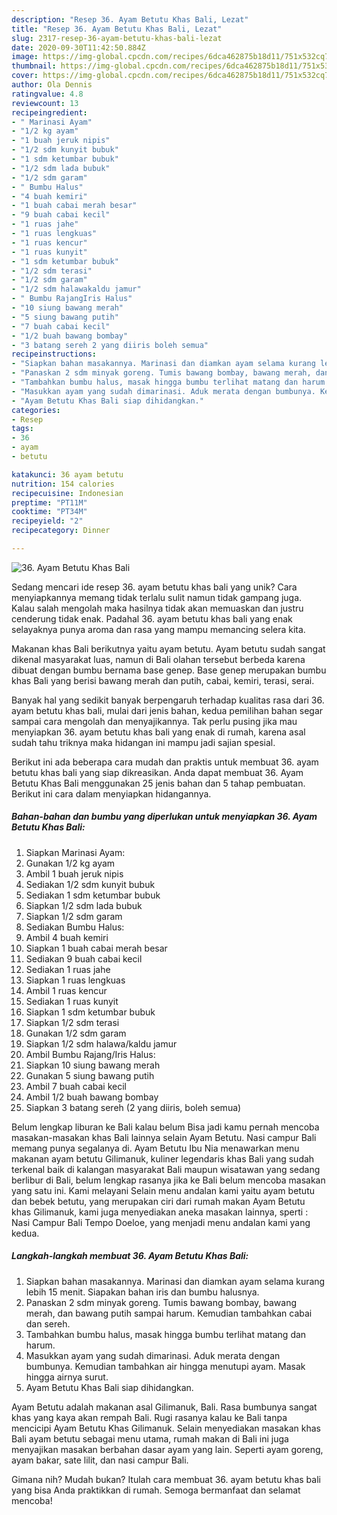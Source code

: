```yaml
---
description: "Resep 36. Ayam Betutu Khas Bali, Lezat"
title: "Resep 36. Ayam Betutu Khas Bali, Lezat"
slug: 2317-resep-36-ayam-betutu-khas-bali-lezat
date: 2020-09-30T11:42:50.884Z
image: https://img-global.cpcdn.com/recipes/6dca462875b18d11/751x532cq70/36-ayam-betutu-khas-bali-foto-resep-utama.jpg
thumbnail: https://img-global.cpcdn.com/recipes/6dca462875b18d11/751x532cq70/36-ayam-betutu-khas-bali-foto-resep-utama.jpg
cover: https://img-global.cpcdn.com/recipes/6dca462875b18d11/751x532cq70/36-ayam-betutu-khas-bali-foto-resep-utama.jpg
author: Ola Dennis
ratingvalue: 4.8
reviewcount: 13
recipeingredient:
- " Marinasi Ayam"
- "1/2 kg ayam"
- "1 buah jeruk nipis"
- "1/2 sdm kunyit bubuk"
- "1 sdm ketumbar bubuk"
- "1/2 sdm lada bubuk"
- "1/2 sdm garam"
- " Bumbu Halus"
- "4 buah kemiri"
- "1 buah cabai merah besar"
- "9 buah cabai kecil"
- "1 ruas jahe"
- "1 ruas lengkuas"
- "1 ruas kencur"
- "1 ruas kunyit"
- "1 sdm ketumbar bubuk"
- "1/2 sdm terasi"
- "1/2 sdm garam"
- "1/2 sdm halawakaldu jamur"
- " Bumbu RajangIris Halus"
- "10 siung bawang merah"
- "5 siung bawang putih"
- "7 buah cabai kecil"
- "1/2 buah bawang bombay"
- "3 batang sereh 2 yang diiris boleh semua"
recipeinstructions:
- "Siapkan bahan masakannya. Marinasi dan diamkan ayam selama kurang lebih 15 menit. Siapakan bahan iris dan bumbu halusnya."
- "Panaskan 2 sdm minyak goreng. Tumis bawang bombay, bawang merah, dan bawang putih sampai harum. Kemudian tambahkan cabai dan sereh."
- "Tambahkan bumbu halus, masak hingga bumbu terlihat matang dan harum."
- "Masukkan ayam yang sudah dimarinasi. Aduk merata dengan bumbunya. Kemudian tambahkan air hingga menutupi ayam. Masak hingga airnya surut."
- "Ayam Betutu Khas Bali siap dihidangkan."
categories:
- Resep
tags:
- 36
- ayam
- betutu

katakunci: 36 ayam betutu 
nutrition: 154 calories
recipecuisine: Indonesian
preptime: "PT11M"
cooktime: "PT34M"
recipeyield: "2"
recipecategory: Dinner

---
```



![36. Ayam Betutu Khas Bali](https://img-global.cpcdn.com/recipes/6dca462875b18d11/751x532cq70/36-ayam-betutu-khas-bali-foto-resep-utama.jpg)

Sedang mencari ide resep 36. ayam betutu khas bali yang unik? Cara menyiapkannya memang tidak terlalu sulit namun tidak gampang juga. Kalau salah mengolah maka hasilnya tidak akan memuaskan dan justru cenderung tidak enak. Padahal 36. ayam betutu khas bali yang enak selayaknya punya aroma dan rasa yang mampu memancing selera kita.

Makanan khas Bali berikutnya yaitu ayam betutu. Ayam betutu sudah sangat dikenal masyarakat luas, namun di Bali olahan tersebut berbeda karena dibuat dengan bumbu bernama base genep. Base genep merupakan bumbu khas Bali yang berisi bawang merah dan putih, cabai, kemiri, terasi, serai.

Banyak hal yang sedikit banyak berpengaruh terhadap kualitas rasa dari 36. ayam betutu khas bali, mulai dari jenis bahan, kedua pemilihan bahan segar sampai cara mengolah dan menyajikannya. Tak perlu pusing jika mau menyiapkan 36. ayam betutu khas bali yang enak di rumah, karena asal sudah tahu triknya maka hidangan ini mampu jadi sajian spesial.


Berikut ini ada beberapa cara mudah dan praktis untuk membuat 36. ayam betutu khas bali yang siap dikreasikan. Anda dapat membuat 36. Ayam Betutu Khas Bali menggunakan 25 jenis bahan dan 5 tahap pembuatan. Berikut ini cara dalam menyiapkan hidangannya.

<!--inarticleads1-->

##### Bahan-bahan dan bumbu yang diperlukan untuk menyiapkan 36. Ayam Betutu Khas Bali:

1. Siapkan  Marinasi Ayam:
1. Gunakan 1/2 kg ayam
1. Ambil 1 buah jeruk nipis
1. Sediakan 1/2 sdm kunyit bubuk
1. Sediakan 1 sdm ketumbar bubuk
1. Siapkan 1/2 sdm lada bubuk
1. Siapkan 1/2 sdm garam
1. Sediakan  Bumbu Halus:
1. Ambil 4 buah kemiri
1. Siapkan 1 buah cabai merah besar
1. Sediakan 9 buah cabai kecil
1. Sediakan 1 ruas jahe
1. Siapkan 1 ruas lengkuas
1. Ambil 1 ruas kencur
1. Sediakan 1 ruas kunyit
1. Siapkan 1 sdm ketumbar bubuk
1. Siapkan 1/2 sdm terasi
1. Gunakan 1/2 sdm garam
1. Siapkan 1/2 sdm halawa/kaldu jamur
1. Ambil  Bumbu Rajang/Iris Halus:
1. Siapkan 10 siung bawang merah
1. Gunakan 5 siung bawang putih
1. Ambil 7 buah cabai kecil
1. Ambil 1/2 buah bawang bombay
1. Siapkan 3 batang sereh (2 yang diiris, boleh semua)


Belum lengkap liburan ke Bali kalau belum Bisa jadi kamu pernah mencoba masakan-masakan khas Bali lainnya selain Ayam Betutu. Nasi campur Bali memang punya segalanya di. Ayam Betutu Ibu Nia menawarkan menu makanan ayam betutu Gilimanuk, kuliner legendaris khas Bali yang sudah terkenal baik di kalangan masyarakat Bali maupun wisatawan yang sedang berlibur di Bali, belum lengkap rasanya jika ke Bali belum mencoba masakan yang satu ini. Kami melayani Selain menu andalan kami yaitu ayam betutu dan bebek betutu, yang merupakan ciri dari rumah makan Ayam Betutu khas Gilimanuk, kami juga menyediakan aneka masakan lainnya, sperti : Nasi Campur Bali Tempo Doeloe, yang menjadi menu andalan kami yang kedua. 

<!--inarticleads2-->

##### Langkah-langkah membuat 36. Ayam Betutu Khas Bali:

1. Siapkan bahan masakannya. Marinasi dan diamkan ayam selama kurang lebih 15 menit. Siapakan bahan iris dan bumbu halusnya.
1. Panaskan 2 sdm minyak goreng. Tumis bawang bombay, bawang merah, dan bawang putih sampai harum. Kemudian tambahkan cabai dan sereh.
1. Tambahkan bumbu halus, masak hingga bumbu terlihat matang dan harum.
1. Masukkan ayam yang sudah dimarinasi. Aduk merata dengan bumbunya. Kemudian tambahkan air hingga menutupi ayam. Masak hingga airnya surut.
1. Ayam Betutu Khas Bali siap dihidangkan.


Ayam Betutu adalah makanan asal Gilimanuk, Bali. Rasa bumbunya sangat khas yang kaya akan rempah Bali. Rugi rasanya kalau ke Bali tanpa mencicipi Ayam Betutu Khas Gilimanuk. Selain menyediakan masakan khas Bali ayam betutu sebagai menu utama, rumah makan di Bali ini juga menyajikan masakan berbahan dasar ayam yang lain. Seperti ayam goreng, ayam bakar, sate lilit, dan nasi campur Bali. 

Gimana nih? Mudah bukan? Itulah cara membuat 36. ayam betutu khas bali yang bisa Anda praktikkan di rumah. Semoga bermanfaat dan selamat mencoba!
